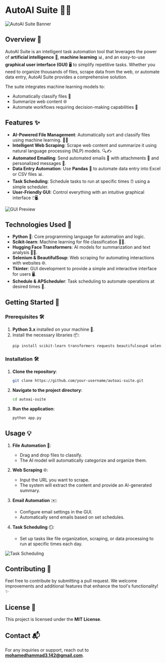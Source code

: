 # AutoAI Suite 🚀🤖

![AutoAI Suite Banner](https://media.giphy.com/media/26tOZ42Mg6pbTUPHW/gif)

## Overview 🌟
AutoAI Suite is an intelligent task automation tool that leverages the power of **artificial intelligence** 🧠, **machine learning** 📊, and an easy-to-use **graphical user interface (GUI)** 🖥️ to simplify repetitive tasks. Whether you need to organize thousands of files, scrape data from the web, or automate data entry, AutoAI Suite provides a comprehensive solution.

The suite integrates machine learning models to:
- Automatically classify files 📂
- Summarize web content 🌐
- Automate workflows requiring decision-making capabilities 🤖

## Features ✨
- **AI-Powered File Management**: Automatically sort and classify files using machine learning. 📁🤖
- **Intelligent Web Scraping**: Scrape web content and summarize it using natural language processing (NLP) models. 🔍✍️
- **Automated Emailing**: Send automated emails 📧 with attachments 📎 and personalized messages 💌.
- **Data Entry Automation**: Use **Pandas** 🐼 to automate data entry into Excel or CSV files 📊.
- **Task Scheduling**: Schedule tasks to run at specific times ⏰ using a simple scheduler.
- **User-Friendly GUI**: Control everything with an intuitive graphical interface 🖱️🖥️.

![GUI Preview](https://media.giphy.com/media/xT0xeTjiPRK68eIIE8/giphy.gif)

## Technologies Used 🔧
- **Python** 🐍: Core programming language for automation and logic.
- **Scikit-learn**: Machine learning for file classification 📁🤖.
- **Hugging Face Transformers**: AI models for summarization and text analysis 📜🤖.
- **Selenium & BeautifulSoup**: Web scraping for automating interactions with websites 🌐.
- **Tkinter**: GUI development to provide a simple and interactive interface for users 🖥️.
- **Schedule & APScheduler**: Task scheduling to automate operations at desired times 📆.

## Getting Started 🚀

### Prerequisites 🛠️
1. **Python 3.x** installed on your machine 🐍.
2. Install the necessary libraries 📦:
   ```bash
   pip install scikit-learn transformers requests beautifulsoup4 selenium schedule pandas tk
   ```

### Installation 🛠️
1. **Clone the repository**:
   ```bash
   git clone https://github.com/your-username/autoai-suite.git
   ```
2. **Navigate to the project directory**:
   ```bash
   cd autoai-suite
   ```
3. **Run the application**:
   ```bash
   python app.py
   ```

## Usage 💡
1. **File Automation** 📁:
   - Drag and drop files to classify.
   - The AI model will automatically categorize and organize them.

2. **Web Scraping** 🌐:
   - Input the URL you want to scrape.
   - The system will extract the content and provide an AI-generated summary.

3. **Email Automation** ✉️:
   - Configure email settings in the GUI.
   - Automatically send emails based on set schedules.

4. **Task Scheduling** ⏲️:
   - Set up tasks like file organization, scraping, or data processing to run at specific times each day.

![Task Scheduling](https://media.giphy.com/media/3ov9k9AyzTi29oqVM8/giphy.gif)

## Contributing 🤝
Feel free to contribute by submitting a pull request. We welcome improvements and additional features that enhance the tool's functionality! ✨

## License 📄
This project is licensed under the **MIT License**.

## Contact 📬
For any inquiries or support, reach out to **mohamedhammad3.142@gmail.com**.
